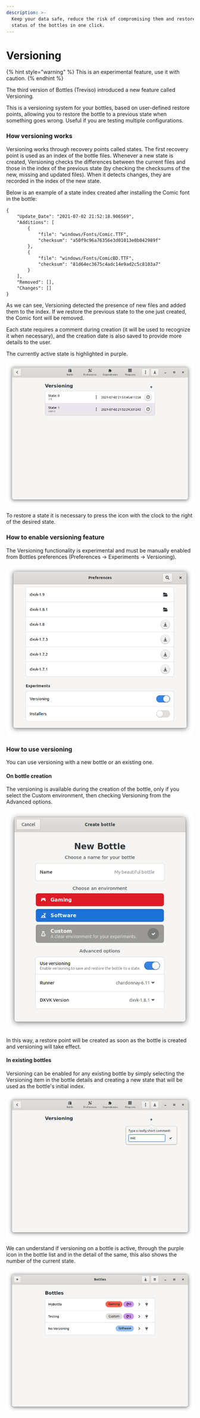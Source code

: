 ```yaml
---
description: >-
  Keep your data safe, reduce the risk of compromising them and restore the
  status of the bottles in one click.
---
```


# Versioning

{% hint style="warning" %}
This is an experimental feature, use it with caution.
{% endhint %}

The third version of Bottles \(Treviso\) introduced a new feature called Versioning. 

This is a versioning system for your bottles, based on user-defined restore points, allowing you to restore the bottle to a previous state when something goes wrong. Useful if you are testing multiple configurations. 

### How versioning works

Versioning works through recovery points called states. The first recovery point is used as an index of the bottle files. Whenever a new state is created, Versioning checks the differences between the current files and those in the index of the previous state \(by checking the checksums of the new, missing and updated files\). When it detects changes, they are recorded in the index of the new state.

Below is an example of a state index created after installing the Comic font in the bottle:

```text
{
    "Update_Date": "2021-07-02 21:52:18.906569",
    "Additions": [
        {
            "file": "windows/Fonts/Comic.TTF",
            "checksum": "a50f9c96a76356e3d01013e0b042989f"
        },
        {
            "file": "windows/Fonts/ComicBD.TTF",
            "checksum": "81d64ec3675c4adc14e9ad2c5c8103a7"
        }
    ],
    "Removed": [],
    "Changes": []
}
```

As we can see, Versioning detected the presence of new files and added them to the index. If we restore the previous state to the one just created, the Comic font will be removed.

Each state requires a comment during creation \(it will be used to recognize it when necessary\), and the creation date is also saved to provide more details to the user.

The currently active state is highlighted in purple.

![Versioning states](../.gitbook/assets/image%20%283%29.png)

To restore a state it is necessary to press the icon with the clock to the right of the desired state.

### How to enable versioning feature

The Versioning functionality is experimental and must be manually enabled from Bottles preferences \(Preferences -&gt; Experiments -&gt; Versioning\).

![Experiments](../.gitbook/assets/image%20%282%29.png)

### How to use versioning

You can use versioning with a new bottle or an existing one.

#### On bottle creation

The versioning is available during the creation of the bottle, only if you select the Custom environment, then checking Versioning from the Advanced options.

![Versioning on Custom environment](../.gitbook/assets/image.png)

In this way, a restore point will be created as soon as the bottle is created and versioning will take effect.

#### In existing bottles

Versioning can be enabled for any existing bottle by simply selecting the Versioning item in the bottle details and creating a new state that will be used as the bottle's initial index.

![First Versioning state](../.gitbook/assets/image%20%284%29.png)

We can understand if versioning on a bottle is active, through the purple icon in the bottle list and in the detail of the same, this also shows the number of the current state.

![](../.gitbook/assets/image%20%281%29.png)



